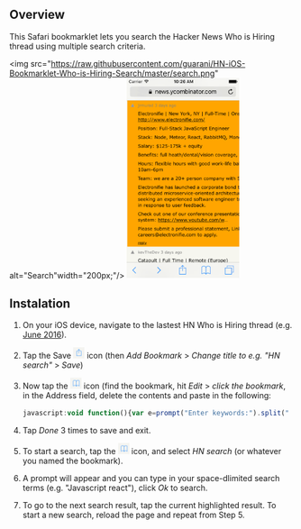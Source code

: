 Overview
--------

This Safari bookmarklet lets you search the Hacker News Who is Hiring thread using multiple search criteria.

<img src="https://raw.githubusercontent.com/guarani/HN-iOS-Bookmarklet-Who-is-Hiring-Search/master/search.png" alt="Search"width="200px;"/>
<img src="https://raw.githubusercontent.com/guarani/HN-iOS-Bookmarklet-Who-is-Hiring-Search/master/results.png" alt="Result" width="200px;"/>


Instalation
-----------

1. On your iOS device, navigate to the lastest HN Who is Hiring thread (e.g. [June 2016](https://news.ycombinator.com/item?id=11814828)).

2. Tap the Save <img src="https://raw.githubusercontent.com/guarani/HN-iOS-Bookmarklet-Who-is-Hiring-Search/master/save.png" alt="Save" width="20px;"/> icon (then *Add Bookmark* > *Change title to e.g. "HN search"* > *Save*) 

3. Now tap the <img src="https://raw.githubusercontent.com/guarani/HN-iOS-Bookmarklet-Who-is-Hiring-Search/master/bookmark.png" alt="Bookmark" width="20px;"/> icon (find the bookmark, hit *Edit* > *click the bookmark*, in the Address field, delete the contents and paste in the following:

   ```javascript
   javascript:void function(){var e=prompt("Enter keywords:").split(" "),t=document.getElementsByClassName("athing"),n=[];for(var r=0;r<t.length;r++){var i=0;for(var s=0;s<e.length;s++)t[r].innerText.toLowerCase().indexOf(e[s].toLowerCase())>-1&&i++;i==e.length&&n.push(t[r])}var o=function(e){e.onclick=function(){var t=n.indexOf(e),r=t+1,i=n[r];i.scrollIntoView()}};for(var r=0;r<n.length;r++)n[r].style.backgroundColor="orange",o(n[r]);n[0].scrollIntoView()}();
   ```

4. Tap *Done* 3 times to save and exit.

5. To start a search, tap the  <img src="https://raw.githubusercontent.com/guarani/HN-iOS-Bookmarklet-Who-is-Hiring-Search/master/bookmark.png" alt="Bookmark" width="20px;"/> icon, and select *HN search* (or whatever you named the bookmark).

6. A prompt will appear and you can type in your space-dlimited search terms (e.g. "Javascript react"), click *Ok* to search.

7. To go to the next search result, tap the current highlighted result. To start a new search, reload the page and repeat from Step 5.





